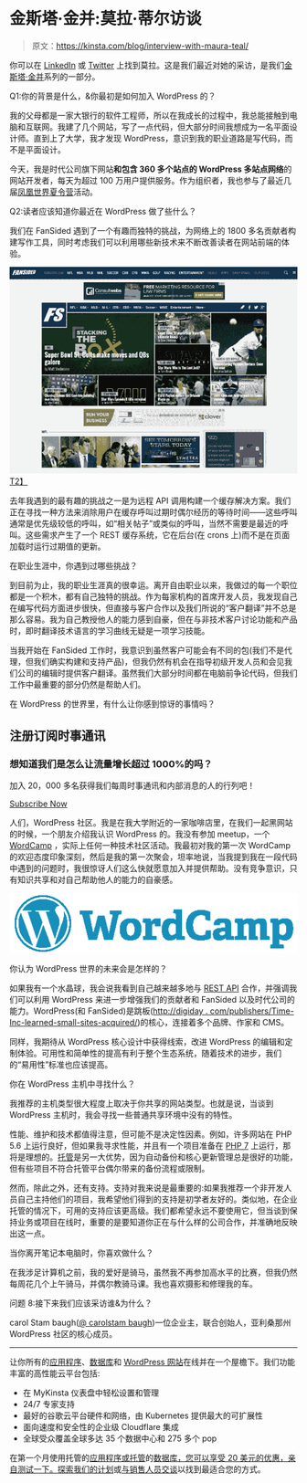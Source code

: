 # 金斯塔·金并:莫拉·蒂尔访谈

> 原文：<https://kinsta.com/blog/interview-with-maura-teal/>

你可以在 [LinkedIn](https://www.linkedin.com/in/maurateal) 或 [Twitter](https://twitter.com/mlteal) 上找到莫拉。这是我们最近对她的采访，是我们[金斯塔·金并](https://kinsta.com/search/kingpin/)系列的一部分。

Q1:你的背景是什么，&你最初是如何加入 WordPress 的？

我的父母都是一家大银行的软件工程师，所以在我成长的过程中，我总能接触到电脑和互联网。我建了几个网站，写了一点代码，但大部分时间我想成为一名平面设计师。直到上了大学，我才发现 WordPress，意识到我的职业道路是写代码，而不是平面设计。

今天，我是时代公司旗下网站**和包含 360 多个站点的 WordPress 多站点网络**的网站开发者，每天为超过 100 万用户提供服务。作为组织者，我也参与了最近几届[凤凰世界夏令营](https://2016.phoenix.wordcamp.org/)活动。

Q2:读者应该知道你最近在 WordPress 做了些什么？

我们在 FanSided 遇到了一个有趣而独特的挑战，为网络上的 1800 多名贡献者构建写作工具，同时考虑我们可以利用哪些新技术来不断改善读者在网站前端的体验。

[![fansided](img/2e0d92f12f11b72e14c363838cd0bb74.png)T2】](http://fansided.com/)

去年我遇到的最有趣的挑战之一是为远程 API 调用构建一个缓存解决方案。我们正在寻找一种方法来消除用户在缓存呼叫过期时偶尔经历的等待时间——这些呼叫通常是优先级较低的呼叫，如“相关帖子”或类似的呼叫，当然不需要是最近的呼叫。这些需求产生了一个 REST 缓存系统，它在后台(在 crons 上)而不是在页面加载时运行过期值的更新。

在职业生涯中，你遇到过哪些挑战？

到目前为止，我的职业生涯真的很幸运。离开自由职业以来，我做过的每一个职位都是一个积木，都有自己独特的挑战。作为每家机构的首席开发人员，我发现自己在编写代码方面进步很快，但直接与客户合作以及我们所说的“客户翻译”并不总是那么容易。我为自己教授他人的能力感到自豪，但在与非技术客户讨论功能和产品时，即时翻译技术语言的学习曲线无疑是一项学习技能。

当我开始在 FanSided 工作时，我意识到虽然客户可能会有不同的包(我们不是代理，但我们确实构建和支持产品)，但我仍然有机会在指导初级开发人员和会见我们公司的编辑时提供客户翻译。虽然我们大部分时间都在电脑前争论代码，但我们工作中最重要的部分仍然是帮助人们。

在 WordPress 的世界里，有什么让你感到惊讶的事情吗？

## 注册订阅时事通讯



### 想知道我们是怎么让流量增长超过 1000%的吗？

加入 20，000 多名获得我们每周时事通讯和内部消息的人的行列吧！

[Subscribe Now](#newsletter)

人们，WordPress 社区。我是在我大学附近的一家咖啡店里，在我们一起黑网站的时候，一个朋友介绍我认识 WordPress 的。我没有参加 meetup，一个 [WordCamp](https://central.wordcamp.org/) ，实际上任何一种技术社区活动。我最初对我的第一次 WordCamp 的欢迎态度印象深刻，然后是我的第一次聚会，坦率地说，当我提到我在一段代码中遇到的问题时，我很惊讶人们这么快就愿意加入并提供帮助。没有竞争意识，只有知识共享和对自己帮助他人的能力的自豪感。

![WordCamp](img/8ba03493e7e295780be95476672ffc52.png)

你认为 WordPress 世界的未来会是怎样的？

如果我有一个水晶球，我会说我看到自己越来越多地与 [REST API](https://kinsta.com/blog/wordpress-rest-api/) 合作，并强调我们可以利用 WordPress 来进一步增强我们的贡献者和 FanSided 以及时代公司的能力。WordPress(和 FanSided)是跳板([http://digiday . com/publishers/Time-Inc-learned-small-sites-acquired/](http://digiday.com/publishers/time-inc-learned-small-sites-acquired/))的核心，连接着多个品牌、作家和 CMS。

同样，我期待从 WordPress 核心设计中获得线索，改进 WordPress 的编辑和定制体验。可用性和简单性的提高有利于整个生态系统，随着技术的进步，我们的“易用性”标准也应该提高。

你在 WordPress 主机中寻找什么？

我推荐的主机类型很大程度上取决于你共享的网站类型。也就是说，当谈到 WordPress 主机时，我会寻找一些普通共享环境中没有的特性。

性能、维护和技术都值得注意，但可能不是决定性因素。例如，许多网站在 PHP 5.6 上运行良好，但如果我寻求性能，并且有一个项目准备在 [PHP 7](https://kinsta.com/blog/php-7-3/) 上运行，那将是理想的。[托管](https://kinsta.com/blog/managed-wordpress-hosting/)是另一大优势，因为自动备份和核心更新管理总是很好的功能，但有些项目不符合托管平台偶尔带来的备份流程或限制。

然而，除此之外，还有支持。支持对我来说是最重要的:如果我推荐一个非开发人员自己主持他们的项目，我希望他们得到的支持是初学者友好的。类似地，在企业托管的情况下，可用的支持应该更高级。我们都希望永远不要使用它，但当谈到保持业务或项目在线时，重要的是要知道你正在与什么样的公司合作，并准确地反映出这一点。

当你离开笔记本电脑时，你喜欢做什么？

在我涉足计算机之前，我的爱好是骑马，虽然我不再参加高水平的比赛，但我仍然每周花几个上午骑马，并偶尔教骑马课。我也喜欢摄影和修理我的车。

问题 8:接下来我们应该采访谁&为什么？

carol Stam baugh([@ carolstam baugh](https://twitter.com/carolstambaugh))一位企业主，联合创始人，亚利桑那州 WordPress 社区的核心成员。

* * *

让你所有的[应用程序](https://kinsta.com/application-hosting/)、[数据库](https://kinsta.com/database-hosting/)和 [WordPress 网站](https://kinsta.com/wordpress-hosting/)在线并在一个屋檐下。我们功能丰富的高性能云平台包括:

*   在 MyKinsta 仪表盘中轻松设置和管理
*   24/7 专家支持
*   最好的谷歌云平台硬件和网络，由 Kubernetes 提供最大的可扩展性
*   面向速度和安全性的企业级 Cloudflare 集成
*   全球受众覆盖全球多达 35 个数据中心和 275 多个 pop

在第一个月使用托管的[应用程序或托管](https://kinsta.com/application-hosting/)的[数据库，您可以享受 20 美元的优惠，亲自测试一下。探索我们的](https://kinsta.com/database-hosting/)[计划](https://kinsta.com/plans/)或[与销售人员交谈](https://kinsta.com/contact-us/)以找到最适合您的方式。